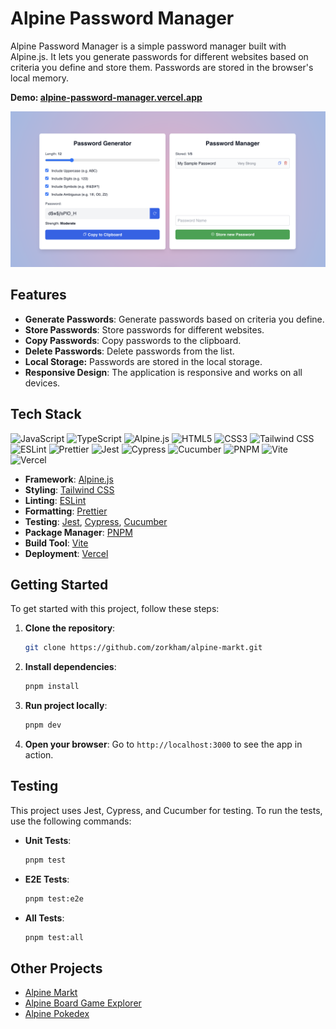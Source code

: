 # Alpine Password Manager

Alpine Password Manager is a simple password manager built with Alpine.js. It lets you generate passwords for different websites based on criteria you define and store them. Passwords are stored in the browser's local memory.

**Demo: [alpine-password-manager.vercel.app](https://alpine-password-manager.vercel.app)**

[![Preview](./public/preview.png)](https://alpine-password-manager.vercel.app)

## Features

- **Generate Passwords**: Generate passwords based on criteria you define.
- **Store Passwords**: Store passwords for different websites.
- **Copy Passwords**: Copy passwords to the clipboard.
- **Delete Passwords**: Delete passwords from the list.
- **Local Storage:** Passwords are stored in the local storage.
- **Responsive Design**: The application is responsive and works on all devices.

## Tech Stack

![JavaScript](https://img.shields.io/badge/JavaScript-F7DF1E?style=for-the-badge&logo=javascript&logoColor=black)
![TypeScript](https://img.shields.io/badge/TypeScript-007ACC?style=for-the-badge&logo=typescript&logoColor=white)
![Alpine.js](https://img.shields.io/badge/Alpine%20JS-8BC0D0?style=for-the-badge&logo=alpinedotjs&logoColor=black)
![HTML5](https://img.shields.io/badge/HTML5-E34F26?style=for-the-badge&logo=html5&logoColor=white)
![CSS3](https://img.shields.io/badge/CSS3-1572B6?style=for-the-badge&logo=css3&logoColor=white)
![Tailwind CSS](https://img.shields.io/badge/Tailwind_CSS-38B2AC?style=for-the-badge&logo=tailwind-css&logoColor=white)
![ESLint](https://img.shields.io/badge/ESLint-4B3263?style=for-the-badge&logo=eslint&logoColor=white)
![Prettier](https://img.shields.io/badge/prettier-%23F7B93E.svg?style=for-the-badge&logo=prettier&logoColor=black)
![Jest](https://img.shields.io/badge/-jest-%23C21325?style=for-the-badge&logo=jest&logoColor=white)
![Cypress](https://img.shields.io/badge/Cypress-17202C?style=for-the-badge&logo=cypress&logoColor=white)
![Cucumber](https://img.shields.io/badge/Cucumber-43B02A?style=for-the-badge&logo=cucumber&logoColor=white)
![PNPM](https://img.shields.io/badge/pnpm-%234a4a4a.svg?style=for-the-badge&logo=pnpm&logoColor=f69220)
![Vite](https://img.shields.io/badge/vite-%23646CFF.svg?style=for-the-badge&logo=vite&logoColor=white)
![Vercel](https://img.shields.io/badge/vercel-%23000000.svg?style=for-the-badge&logo=vercel&logoColor=white)

- **Framework**: [Alpine.js](https://alpinejs.dev)
- **Styling**: [Tailwind CSS](https://tailwindcss.com)
- **Linting**: [ESLint](https://eslint.org)
- **Formatting**: [Prettier](https://prettier.io)
- **Testing**: [Jest](https://jestjs.io), [Cypress](https://www.cypress.io), [Cucumber](https://cucumber.io)
- **Package Manager**: [PNPM](https://pnpm.io)
- **Build Tool**: [Vite](https://vite.dev)
- **Deployment**: [Vercel](https://vercel.com)

## Getting Started

To get started with this project, follow these steps:

1. **Clone the repository**:

   ```sh
   git clone https://github.com/zorkham/alpine-markt.git
   ```

2. **Install dependencies**:

   ```sh
   pnpm install
   ```

3. **Run project locally**:

   ```sh
   pnpm dev
   ```

4. **Open your browser**: Go to `http://localhost:3000` to see the app in action.

## Testing

This project uses Jest, Cypress, and Cucumber for testing. To run the tests, use the following commands:

- **Unit Tests**:

  ```sh
  pnpm test
  ```

- **E2E Tests**:

  ```sh
  pnpm test:e2e
  ```

- **All Tests**:

  ```sh
  pnpm test:all
  ```

## Other Projects

- [Alpine Markt](https://github.com/Zorkham/alpine-markt)
- [Alpine Board Game Explorer](https://github.com/Zorkham/alpine-board-game-explorer)
- [Alpine Pokedex](https://github.com/Zorkham/alpine-pokedex)
